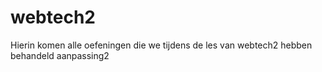 # webtech2
Hierin komen alle oefeningen die we tijdens de les van webtech2 hebben behandeld
aanpassing2